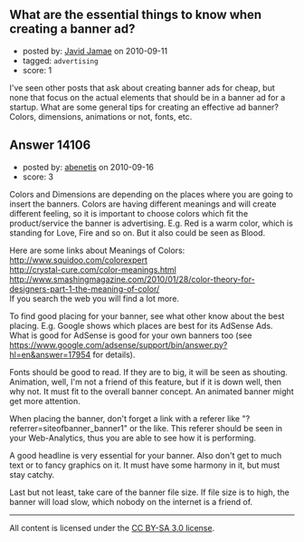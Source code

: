 ## What are the essential things to know when creating a banner ad?

- posted by: [Javid Jamae](https://stackexchange.com/users/-1/4142-javid-jamae) on 2010-09-11
- tagged: `advertising`
- score: 1

I've seen other posts that ask about creating banner ads for cheap, but none that focus on the actual elements that should be in a banner ad for a startup. What are some general tips for creating an effective ad banner? Colors, dimensions, animations or not, fonts, etc.


## Answer 14106

- posted by: [abenetis](https://stackexchange.com/users/-1/3397-abenetis) on 2010-09-16
- score: 3

Colors and Dimensions are depending on the places where you are going to insert the banners. Colors are having different meanings and will create different feeling, so it is important to choose colors which fit the product/service the banner is advertising. E.g. Red is a warm color, which is standing for Love, Fire and so on. But it also could be seen as Blood. 

Here are some links about Meanings of Colors:<br>
http://www.squidoo.com/colorexpert<br>
http://crystal-cure.com/color-meanings.html<br>
http://www.smashingmagazine.com/2010/01/28/color-theory-for-designers-part-1-the-meaning-of-color/<br>
If you search the web you will find a lot more.

To find good placing for your banner, see what other know about the best placing. E.g. Google shows which places are best for its AdSense Ads. What is good for AdSense is good for your own banners too (see https://www.google.com/adsense/support/bin/answer.py?hl=en&answer=17954 for details).

Fonts should be good to read. If they are to big, it will be seen as shouting. Animation, well, I'm not a friend of this feature, but if it is down well, then why not. It must fit to the overall banner concept. An animated banner might get more attention.

When placing the banner, don't forget a link with a referer like "?referrer=siteofbanner_banner1" or the like. This referer should be seen in your Web-Analytics, thus you are able to see how it is performing.

A good headline is very essential for your banner. Also don't get to much text or to fancy graphics on it. It must have some harmony in it, but must stay catchy.

Last but not least, take care of the banner file size. If file size is to high, the banner will load slow, which nobody on the internet is a friend of.




---

All content is licensed under the [CC BY-SA 3.0 license](https://creativecommons.org/licenses/by-sa/3.0/).
